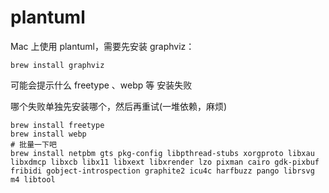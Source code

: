 # plantuml

Mac 上使用 plantuml，需要先安装 graphviz：
    
    brew install graphviz

可能会提示什么 freetype 、webp 等 安装失败

哪个失败单独先安装哪个，然后再重试(一堆依赖，麻烦)

    brew install freetype 
    brew install webp 
    # 批量一下吧
    brew install netpbm gts pkg-config libpthread-stubs xorgproto libxau libxdmcp libxcb libx11 libxext libxrender lzo pixman cairo gdk-pixbuf fribidi gobject-introspection graphite2 icu4c harfbuzz pango librsvg m4 libtool
    
    
    